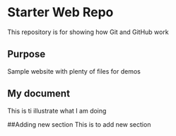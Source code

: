 
# Starter Web Repo

This repository is for showing how Git and GitHub work

## Purpose

Sample website with plenty of files for demos

## My document
This is ti illustrate what I am doing

##Adding new section
This is to add new section